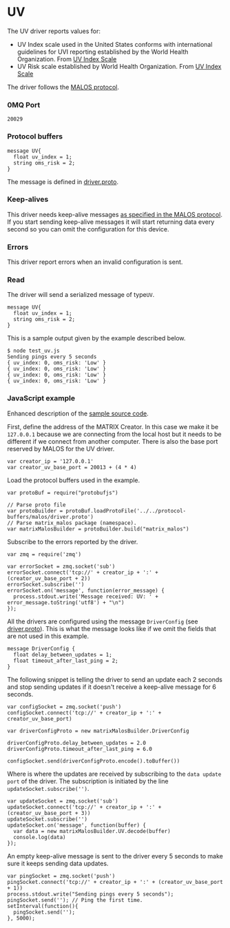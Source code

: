 # UV

The UV driver reports values for:

* UV Index scale used in the United States conforms with international guidelines for UVI reporting established by the World Health Organization.  From [UV Index Scale](https://www.epa.gov/sunsafety/uv-index-scale-0) 
* UV Risk scale established by World Health Organization. From [UV Index Scale](https://www.epa.gov/sunsafety/uv-index-scale-0)

The driver follows the [MALOS protocol](../README.md#protocol).

### 0MQ Port
```
20029
```

### Protocol buffers

```
message UV{
  float uv_index = 1;
  string oms_risk = 2;
}
```

The message is defined in [driver.proto](https://github.com/matrix-io/protocol-buffers/blob/master/malos/driver.proto).

### Keep-alives

This driver needs keep-alive messages [as specified in the MALOS protocol](https:////github.com/matrix-io/matrix-creator-malos/blob/master/README.md#keep-alive-port).
If you start sending keep-alive messages it will start returning data every second so you can omit the configuration for this device.


### Errors

This driver report errors when an invalid configuration is sent.

### Read

The driver will send a serialized message of type`UV`.

```
message UV{
  float uv_index = 1;
  string oms_risk = 2;
}
```

This is a sample output given by the example described below.

```
$ node test_uv.js 
Sending pings every 5 seconds
{ uv_index: 0, oms_risk: 'Low' }
{ uv_index: 0, oms_risk: 'Low' }
{ uv_index: 0, oms_risk: 'Low' }
{ uv_index: 0, oms_risk: 'Low' }
```

### JavaScript example

Enhanced description of the [sample source code](../src/js_test/test_uv.js).

First, define the address of the MATRIX Creator. In this case we make it be `127.0.0.1`
because we are connecting from the local host but it needs to be different if we
connect from another computer. There is also the base port reserved by MALOS for
the UV driver.

```
var creator_ip = '127.0.0.1'
var creator_uv_base_port = 20013 + (4 * 4) 
```

Load the protocol buffers used in the example.

```
var protoBuf = require("protobufjs")

// Parse proto file
var protoBuilder = protoBuf.loadProtoFile('../../protocol-buffers/malos/driver.proto')
// Parse matrix_malos package (namespace).
var matrixMalosBuilder = protoBuilder.build("matrix_malos")
```

Subscribe to the errors reported by the driver. 

```
var zmq = require('zmq')

var errorSocket = zmq.socket('sub')
errorSocket.connect('tcp://' + creator_ip + ':' + (creator_uv_base_port + 2))
errorSocket.subscribe('')
errorSocket.on('message', function(error_message) {
  process.stdout.write('Message received: UV: ' + error_message.toString('utf8') + "\n")
});
```
All the drivers are configured using the message `DriverConfig` (see [driver.proto](https://github.com/matrix-io/protocol-buffers/blob/master/malos/driver.proto)).
This is what the message looks like if we omit the fields that are not used in this example.

    message DriverConfig {
      float delay_between_updates = 1;
      float timeout_after_last_ping = 2;
    }

The following snippet is telling the driver to send an update each 2 seconds
and stop sending updates if it doesn't receive a keep-alive message for 6 seconds.

```
var configSocket = zmq.socket('push')
configSocket.connect('tcp://' + creator_ip + ':' + creator_uv_base_port)

var driverConfigProto = new matrixMalosBuilder.DriverConfig

driverConfigProto.delay_between_updates = 2.0
driverConfigProto.timeout_after_last_ping = 6.0

configSocket.send(driverConfigProto.encode().toBuffer())
```

Where is where the updates are received by subscribing to the `data update port` of the driver.
The subscription is initiated by the line `updateSocket.subscribe('')`.

```
var updateSocket = zmq.socket('sub')
updateSocket.connect('tcp://' + creator_ip + ':' + (creator_uv_base_port + 3))
updateSocket.subscribe('')
updateSocket.on('message', function(buffer) {
  var data = new matrixMalosBuilder.UV.decode(buffer)
  console.log(data)
});
```
An empty keep-alive message is sent to the driver every 5 seconds to make sure it keeps
sending data updates.

```
var pingSocket = zmq.socket('push')
pingSocket.connect('tcp://' + creator_ip + ':' + (creator_uv_base_port + 1))
process.stdout.write("Sending pings every 5 seconds");
pingSocket.send(''); // Ping the first time.
setInterval(function(){
  pingSocket.send('');
}, 5000);
```
